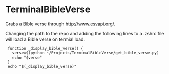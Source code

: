 # TerminalBibleVerse
Grabs a Bible verse through http://www.esvapi.org/.

Changing the path to the repo and adding the following lines to a .zshrc file will load a Bible verse on termial load. 

```
 function _display_bible_verse() {
   verse=$(python ~/Projects/TerminalBibleVerse/get_bible_verse.py)
   echo "$verse"
 }
 echo "$(_display_bible_verse)"
```
